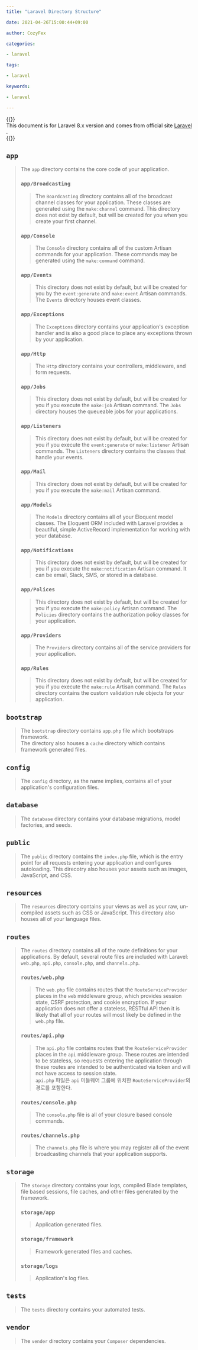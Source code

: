 ```yaml
---
title: "Laravel Directory Structure"

date: 2021-04-26T15:00:44+09:00

author: CozyFex

categories:

- laravel

tags:

- laravel

keywords:

- laravel

---
```


{{<admonition note>}}  
This document is for Laravel 8.x version and comes from official site [Laravel](https://laravel.com/docs/8.x/structure)
.  
{{</admonition>}}

## `app`

> The `app` directory contains the core code of your application.
> ### `app/Broadcasting`
>> The `Boardcasting` directory contains all of the broadcast channel classes for your application.
> These classes are generated using the `make:channel` command.
> This directory does not exist by default, but will be created for you when you create your first channel.
> ### `app/Console`
>> The `Console` directory contains all of the custom Artisan commands for your application.
> These commands may be generated using the `make:command` command.
> ### `app/Events`
>> This directory does not exist by default, but will be created for you by the `event:generate` and `make:event` Artisan commands.
> The `Events` directory houses event classes.
> ### `app/Exceptions`
>> The `Exceptions` directory contains your application's exception handler and is also a good place to place any exceptions thrown by your application.
> ### `app/Http`
>> The `Http` directory contains your controllers, middleware, and form requests.
> ### `app/Jobs`
>> This directory does not exist by default, but will be created for you if you execute the `make:job` Artisan command.
> The `Jobs` directory houses the queueable jobs for your applications.
> ### `app/Listeners`
>> This directory does not exist by default, but will be created for you if you execute the `event:generate` or `make:listener` Artisan commands.
> The `Listeners` directory contains the classes that handle your events.
> ### `app/Mail`
>> This directory does not exist by default, but will be created for you if you execute the `make:mail` Artisan command.
> ### `app/Models`
>> The `Models` directory contains all of your Eloquent model classes.
> The Eloquent ORM included with Laravel provides a beautiful, simple ActiveRecord implementation for working with your database.
> ### `app/Notifications`
>> This directory does not exist by default, but will be created for you if you execute the `make:notification` Artisan command.
> It can be email, Slack, SMS, or stored in a database.
> ### `app/Polices`
>> This directory does not exist by default, but will be created for you if you execute the `make:policy` Artisan command.
> The `Policies` directory contains the authorization policy classes for your application.
> ### `app/Providers`
>> The `Providers` directory contains all of the service providers for your application.
> ### `app/Rules`
>> This directory does not exist by default, but will be created for you if you execute the `make:rule` Artisan command.
> The `Rules` directory contains the custom validation rule objects for your application.

## `bootstrap`

> The `bootstrap` directory contains `app.php` file which bootstraps framework.  
> The directory also houses a `cache` directory which contains framework generated files.

## `config`

> The `config` directory, as the name implies, contains all of your application's configuration files.

## `database`

> The `database` directory contains your database migrations, model factories, and seeds.

## `public`

> The `public` directory contains the `index.php` file, which is the entry point for all requests entering your application and configures autoloading. This direcotry also houses your assets such as images, JavaScript, and CSS.

## `resources`

> The `resources` directory contains your views as well as your raw, un-compiled assets such as CSS or JavaScript. This directory also houses all of your language files.

## `routes`

> The `routes` directory contains all of the route definitions for your applications.
> By default, several route files are included with Laravel: `web.php`, `api.php`, `console.php`, and `channels.php`.
> ### `routes/web.php`
>> The `web.php` file contains routes that the `RouteServiceProvider` places in the `web` middleware group, which provides session state, CSRF protection, and cookie encryption.
> If your application does not offer a stateless, RESTful API then it is likely that all of your routes will most likely be defined in the `web.php` file.
> ### `routes/api.php`
>> The `api.php` file contains routes that the `RouteServiceProvider` places in the `api` middleware group.
> These routes are intended to be stateless, so requests entering the application through these routes are intended to be authenticated via token and will not have access to session state.  
> `api.php` 파일은 `api` 미들웨어 그룹에 위치한 `RouteServiceProvider`의 경로를 포함한다.
> ### `routes/console.php`
>> The `console.php` file is all of your closure based console commands.
> ### `routes/channels.php`
>> The `channels.php` file is where you may register all of the event broadcasting channels that your application supports.

## `storage`

> The `storage` directory contains your logs, compiled Blade templates, file based sessions, file caches, and other files generated by the framework.
> ### `storage/app`
>> Application generated files.
> ### `storage/framework`
>> Framework generated files and caches.
> ### `storage/logs`
>> Application's log files.

## `tests`

> The `tests` directory contains your automated tests.

## `vendor`

> The `vender` directory contains your `Composer` dependencies.  
